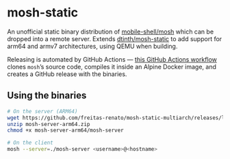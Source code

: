 # mosh-static

An unofficial static binary distribution of [mobile-shell/mosh](https://github.com/mobile-shell/mosh) which can be dropped into a remote server. Extends [dtinth/mosh-static](https://github.com/dtinth/mosh-static) to add support for arm64 and armv7 architectures, using QEMU when building.

Releasing is automated by GitHub Actions — [this GitHub Actions workflow](https://github.com/freitas-renato/mosh-static/blob/main/.github/workflows/autobuild.yml) clones `mosh`’s source code, compiles it inside an Alpine Docker image, and creates a GitHub release with the binaries.

## Using the binaries

```sh
# On the server (ARM64)
wget https://github.com/freitas-renato/mosh-static-multiarch/releases/latest/download/mosh-server-arm64.zip
unzip mosh-server-arm64.zip
chmod +x mosh-server-arm64/mosh-server

# On the client
mosh --server=./mosh-server <username>@<hostname>
```

